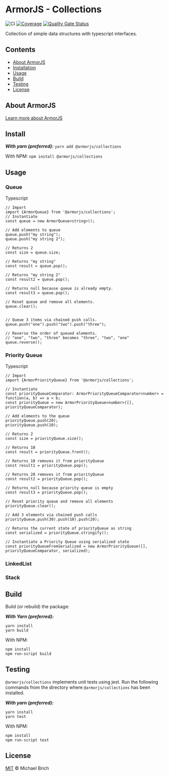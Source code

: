 # ArmorJS - Collections

![CI](https://github.com/armorjs/collections/workflows/CI/badge.svg?branch=master) [![Coverage](https://sonarcloud.io/api/project_badges/measure?project=armorjs_collections&metric=coverage)](https://sonarcloud.io/dashboard?id=armorjs_collections) [![Quality Gate Status](https://sonarcloud.io/api/project_badges/measure?project=armorjs_collections&metric=alert_status)](https://sonarcloud.io/dashboard?id=armorjs_collections)

Collection of simple data structures with typescript interfaces.

## Contents

-   [About ArmorJS](#about-armorjs)
-   [Installation](#Installation)
-   [Usage](#usage)
-   [Build](#build)
-   [Testing](#testing)
-   [License](#license)

## About ArmorJS
[Learn more about ArmorJS](https://github.com/armorjs/_project-home)

## Install

**_With yarn (preferred):_**
`yarn add @armorjs/collections`

With NPM:
`npm install @armorjs/collections`

## Usage

### Queue

Typescript
```
// Import
import {ArmorQueue} from '@armorjs/collections';
// Instantiate
const queue = new ArmorQueue<string>();

// Add elements to queue
queue.push("my string");
queue.push("my string 2");

// Returns 2
const size = queue.size;

// Returns "my string"
const result = queue.pop();

// Returns "my string 2"
const result2 = queue.pop();

// Returns null because queue is already empty.
const result3 = queue.pop();

// Reset queue and remove all elements.
queue.clear();


// Queue 3 items via chained push calls.
queue.push("one").push("two").push("three");

// Reverse the order of queued elements.
// "one", "two", "three" becomes "three", "two", "one"
queue.reverse();

```

### Priority Queue

Typescript
```
// Import
import {ArmorPriorityQueue} from '@armorjs/collections';

// Instantiate
const priorityQueueComparator: ArmorPriorityQueueComparator<number> = function(a, b) => a < b;
const priorityQueue = new ArmorPriorityQueue<number>([], priorityQueueComparator);

// Add elements to the queue
priorityQueue.push(20);
priorityQueue.push(10);

// Returns 2
const size = priorityQueue.size();

// Returns 10
const result = priorityQueue.front();

// Returns 10 removes it from priorityQueue
const result1 = priorityQueue.pop();

// Returns 20 removes it from priorityQueue
const result2 = priorityQueue.pop();

// Returns null because priority queue is empty
const result3 = priorityQueue.pop();

// Reset priority queue and remove all elements
priorityQueue.clear();

// Add 3 elements via chained push calls
priorityQueue.push(30).push(10).push(20);

// Returns the current state of priorityQueue as string
const serialized = priorityQueue.stringify();

// Instantiate a Priority Queue using serialized state
const priorityQueueFromSerialized = new ArmorPriorityQueue([], priorityQueueComparator, serialized);
```

### LinkedList


### Stack


## Build

Build (or rebuild) the package:

**_With Yarn (preferred):_**

```
yarn install
yarn build
```

With NPM:

```
npm install
npm run-script build
```

## Testing

`@armorjs/collections` implements unit tests using jest. Run the following commands from the directory where `@armorjs/collections` has been installed.

**_With yarn (preferred):_**

```
yarn install
yarn test
```

With NPM:

```
npm install
npm run-script test
```

## License

[MIT](LICENSE) &copy; Michael Brich
